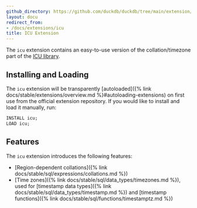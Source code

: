 ```yaml
---
github_directory: https://github.com/duckdb/duckdb/tree/main/extension/icu
layout: docu
redirect_from:
- /docs/extensions/icu
title: ICU Extension
---
```


The `icu` extension contains an easy-to-use version of the collation/timezone part of the [ICU library](https://github.com/unicode-org/icu).

## Installing and Loading

The `icu` extension will be transparently [autoloaded]({% link docs/stable/extensions/overview.md %}#autoloading-extensions) on first use from the official extension repository.
If you would like to install and load it manually, run:

```sql
INSTALL icu;
LOAD icu;
```

## Features

The `icu` extension introduces the following features:

* [Region-dependent collations]({% link docs/stable/sql/expressions/collations.md %})
* [Time zones]({% link docs/stable/sql/data_types/timezones.md %}), used for [timestamp data types]({% link docs/stable/sql/data_types/timestamp.md %}) and [timestamp functions]({% link docs/stable/sql/functions/timestamptz.md %})